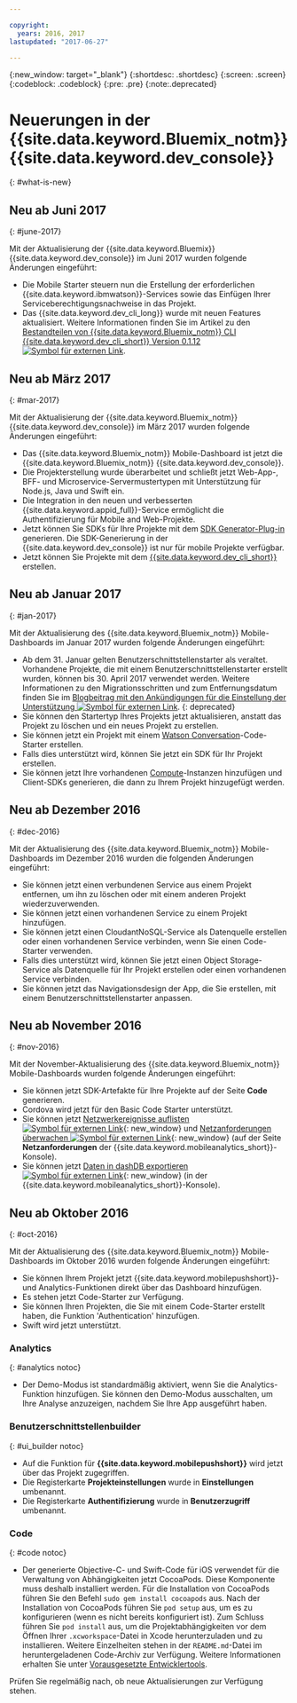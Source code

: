 ```yaml
---

copyright:
  years: 2016, 2017
lastupdated: "2017-06-27"

---
```

{:new_window: target="_blank"}
{:shortdesc: .shortdesc}
{:screen: .screen}
{:codeblock: .codeblock}
{:pre: .pre}
{:note:.deprecated}

# Neuerungen in der {{site.data.keyword.Bluemix_notm}} {{site.data.keyword.dev_console}}
{: #what-is-new}


## Neu ab Juni 2017
{: #june-2017}

Mit der Aktualisierung der {{site.data.keyword.Bluemix}} {{site.data.keyword.dev_console}} im Juni 2017 wurden folgende Änderungen eingeführt:

   * Die Mobile Starter steuern nun die Erstellung der erforderlichen {{site.data.keyword.ibmwatson}}-Services sowie das Einfügen Ihrer Serviceberechtigungsnachweise in das Projekt. 
   * Das {{site.data.keyword.dev_cli_long}} wurde mit neuen Features aktualisiert. Weitere Informationen finden Sie im Artikel zu den [Bestandteilen von {{site.data.keyword.Bluemix_notm}} CLI {{site.data.keyword.dev_cli_short}} Version 0.1.12 ![Symbol für externen Link](../icons/launch-glyph.svg "Symbol für externen Link")](https://www.ibm.com/blogs/bluemix/2017/06/whats-included-bluemix-cli-developer-plug-version-0-1-12/ "Symbol für externen Link").

## Neu ab März 2017
{: #mar-2017}

Mit der Aktualisierung der {{site.data.keyword.Bluemix_notm}} {{site.data.keyword.dev_console}} im März 2017 wurden folgende Änderungen eingeführt:

   * Das {{site.data.keyword.Bluemix_notm}} Mobile-Dashboard ist jetzt die {{site.data.keyword.Bluemix_notm}} {{site.data.keyword.dev_console}}.
   * Die Projekterstellung wurde überarbeitet und schließt jetzt Web-App-, BFF- und Microservice-Servermustertypen mit Unterstützung für Node.js, Java und Swift ein.
   * Die Integration in den neuen und verbesserten {{site.data.keyword.appid_full}}-Service ermöglicht die Authentifizierung für Mobile and Web-Projekte.
   * Jetzt können Sie SDKs für Ihre Projekte mit dem [SDK Generator-Plug-in](sdk_cli.html) generieren. Die SDK-Generierung in der {{site.data.keyword.dev_console}} ist nur für mobile Projekte verfügbar.
   * Jetzt können Sie Projekte mit dem [{{site.data.keyword.dev_cli_short}}](dev_cli.html) erstellen.


## Neu ab Januar 2017
{: #jan-2017}

Mit der Aktualisierung des {{site.data.keyword.Bluemix_notm}} Mobile-Dashboards im Januar 2017 wurden folgende Änderungen eingeführt:

   * Ab dem 31. Januar gelten Benutzerschnittstellenstarter als veraltet. Vorhandene Projekte, die mit einem Benutzerschnittstellenstarter erstellt wurden, können bis 30. April 2017 verwendet werden. Weitere Informationen zu den Migrationsschritten und zum Entfernungsdatum finden Sie im [Blogbeitrag mit den Ankündigungen für die Einstellung der Unterstützung ![Symbol für externen Link](../icons/launch-glyph.svg "Symbol für externen Link")](https://www.ibm.com/blogs/bluemix/2017/01/bluemix-mobile-dashboard-update/ "Symbol für externen Link").
{: deprecated}
   * Sie können den Startertyp Ihres Projekts jetzt aktualisieren, anstatt das Projekt zu löschen und ein neues Projekt zu erstellen.
   * Sie können jetzt ein Projekt mit einem [Watson Conversation](tutorial_conversation.html)-Code-Starter erstellen.
   * Falls dies unterstützt wird, können Sie jetzt ein SDK für Ihr Projekt erstellen.
   * Sie können jetzt Ihre vorhandenen [Compute](sdk_compute.html)-Instanzen hinzufügen und Client-SDKs generieren, die dann zu Ihrem Projekt hinzugefügt werden.


## Neu ab Dezember 2016
{: #dec-2016}

Mit der Aktualisierung des {{site.data.keyword.Bluemix_notm}} Mobile-Dashboards im Dezember 2016 wurden die folgenden Änderungen eingeführt:

   * Sie können jetzt einen verbundenen Service aus einem Projekt entfernen, um ihn zu löschen oder mit einem anderen Projekt wiederzuverwenden. 
   * Sie können jetzt einen vorhandenen Service zu einem Projekt hinzufügen.
   * Sie können jetzt einen CloudantNoSQL-Service als Datenquelle erstellen oder einen vorhandenen Service verbinden, wenn Sie einen Code-Starter verwenden.
   * Falls dies unterstützt wird, können Sie jetzt einen Object Storage-Service als Datenquelle für Ihr Projekt erstellen oder einen vorhandenen Service verbinden.
   * Sie können jetzt das Navigationsdesign der App, die Sie erstellen, mit einem Benutzerschnittstellenstarter anpassen. 
   

## Neu ab November 2016
{: #nov-2016}

Mit der November-Aktualisierung des {{site.data.keyword.Bluemix_notm}} Mobile-Dashboards wurden folgende Änderungen eingeführt:

   * Sie können jetzt SDK-Artefakte für Ihre Projekte auf der Seite **Code** generieren.
   * Cordova wird jetzt für den Basic Code Starter unterstützt.
   * Sie können jetzt [Netzwerkereignisse auflisten ![Symbol für externen Link](../icons/launch-glyph.svg "Symbol für externen Link")](/docs/services/mobileanalytics/sdk.html#network-requests "Symbol für externen Link"){: new_window} und [Netzanforderungen überwachen ![Symbol für externen Link](../icons/launch-glyph.svg "Symbol für externen Link")](/docs/services/mobileanalytics/app-monitoring.html#monitor-network-requests "Symbol für externen Link"){: new_window} (auf der Seite **Netzanforderungen** der {{site.data.keyword.mobileanalytics_short}}-Konsole).
   * Sie können jetzt [Daten in dashDB exportieren ![Symbol für externen Link](../icons/launch-glyph.svg "Symbol für externen Link")](/docs/services/mobileanalytics/app-monitoring.html#dashdb "Symbol für externen Link"){: new_window} (in der {{site.data.keyword.mobileanalytics_short}}-Konsole).


## Neu ab Oktober 2016
{: #oct-2016}

Mit der Aktualisierung des {{site.data.keyword.Bluemix_notm}} Mobile-Dashboards im Oktober 2016 wurden folgende Änderungen eingeführt:

   * Sie können Ihrem Projekt jetzt {{site.data.keyword.mobilepushshort}}- und Analytics-Funktionen direkt über das Dashboard hinzufügen.
   * Es stehen jetzt Code-Starter zur Verfügung.
   * Sie können Ihren Projekten, die Sie mit einem Code-Starter erstellt haben, die Funktion 'Authentication' hinzufügen.
   * Swift wird jetzt unterstützt.


### Analytics
{: #analytics notoc}

   * Der Demo-Modus ist standardmäßig aktiviert, wenn Sie die Analytics-Funktion hinzufügen. Sie können den Demo-Modus ausschalten, um Ihre Analyse anzuzeigen, nachdem Sie Ihre App ausgeführt haben.


### Benutzerschnittstellenbuilder
{: #ui_builder notoc}

   * Auf die Funktion für **{{site.data.keyword.mobilepushshort}}** wird jetzt über das Projekt zugegriffen.
   * Die Registerkarte **Projekteinstellungen** wurde in **Einstellungen** umbenannt.
   * Die Registerkarte **Authentifizierung** wurde in **Benutzerzugriff** umbenannt.


### Code
{: #code notoc}

   * Der generierte Objective-C- und Swift-Code für iOS verwendet für die Verwaltung von Abhängigkeiten jetzt CocoaPods. Diese Komponente muss deshalb installiert werden. Für die Installation von CocoaPods führen Sie den Befehl `sudo gem install cocoapods` aus. Nach der Installation von CocoaPods führen Sie `pod setup` aus, um es zu konfigurieren (wenn es nicht bereits konfiguriert ist). Zum Schluss führen Sie `pod install` aus, um die Projektabhängigkeiten vor dem Öffnen Ihrer `.xcworkspace`-Datei in Xcode herunterzuladen und zu installieren. Weitere Einzelheiten stehen in der `README.md`-Datei im heruntergeladenen Code-Archiv zur Verfügung. Weitere Informationen erhalten Sie unter [Vorausgesetzte Entwicklertools](get_code.html#prereq-dev-tools).

Prüfen Sie regelmäßig nach, ob neue Aktualisierungen zur Verfügung stehen.
